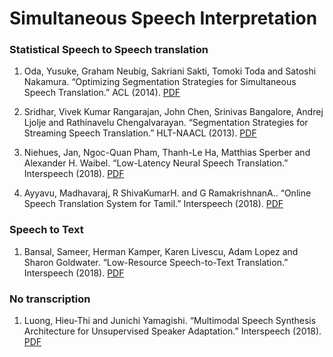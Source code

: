 # Simultaneous Speech Interpretation

### Statistical Speech to Speech translation
1. Oda, Yusuke, Graham Neubig, Sakriani Sakti, Tomoki Toda and Satoshi Nakamura. “Optimizing Segmentation Strategies for Simultaneous Speech Translation.” ACL (2014). [PDF](https://pdfs.semanticscholar.org/75fc/ad95e45a29165db51d3f571cad4eb4864b4f.pdf?_ga=2.261876365.1069286472.1539653215-1088727042.1508293180&_gac=1.119620602.1536882482.CjwKCAjwlejcBRAdEiwAAbj6KZ8solzV_NXZUchLE39cY2sQf85EZw6LYcTIDO_zo50qrvNLCmp64RoCTbIQAvD_BwE)

2. Sridhar, Vivek Kumar Rangarajan, John Chen, Srinivas Bangalore, Andrej Ljolje and Rathinavelu Chengalvarayan. “Segmentation Strategies for Streaming Speech Translation.” HLT-NAACL (2013). [PDF](https://pdfs.semanticscholar.org/ab54/ee1be8b722791373f5069bf17d66971ab0fd.pdf?_ga=2.51939369.1069286472.1539653215-1088727042.1508293180&_gac=1.180111958.1536882482.CjwKCAjwlejcBRAdEiwAAbj6KZ8solzV_NXZUchLE39cY2sQf85EZw6LYcTIDO_zo50qrvNLCmp64RoCTbIQAvD_BwE)

3. Niehues, Jan, Ngoc-Quan Pham, Thanh-Le Ha, Matthias Sperber and Alexander H. Waibel. “Low-Latency Neural Speech Translation.” Interspeech (2018). [PDF](https://arxiv.org/pdf/1808.00491.pdf)

4. Ayyavu, Madhavaraj, R ShivaKumarH. and G RamakrishnanA.. “Online Speech Translation System for Tamil.” Interspeech (2018). [PDF](https://www.isca-speech.org/archive/Interspeech_2018/pdfs/3035.pdf)


### Speech to Text

1. Bansal, Sameer, Herman Kamper, Karen Livescu, Adam Lopez and Sharon Goldwater. “Low-Resource Speech-to-Text Translation.” Interspeech (2018). [PDF](https://arxiv.org/pdf/1803.09164.pdf)


### No transcription

1. Luong, Hieu-Thi and Junichi Yamagishi. “Multimodal Speech Synthesis Architecture for Unsupervised Speaker Adaptation.” Interspeech (2018). [PDF](https://arxiv.org/pdf/1808.06288.pdf)
